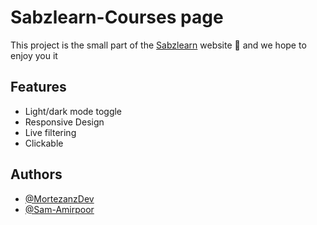 # Sabzlearn-Courses page

This project is the small part of the [Sabzlearn](https://sabzlearn.ir) website 🙂 and we hope to enjoy you it


## Features

- Light/dark mode toggle
- Responsive Design
- Live filtering
- Clickable

## Authors

- [@MortezanzDev](https://www.github.com/MortezanzDev)
- [@Sam-Amirpoor](https://github.com/sam-amirpoor)

